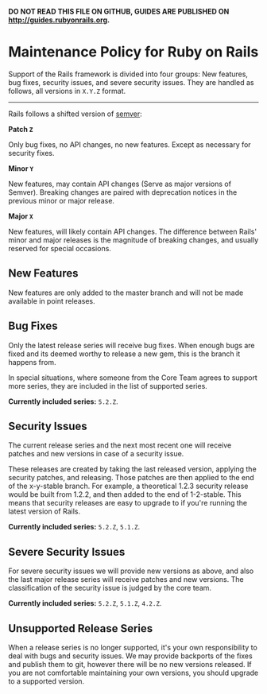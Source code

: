 **DO NOT READ THIS FILE ON GITHUB, GUIDES ARE PUBLISHED ON http://guides.rubyonrails.org.**

Maintenance Policy for Ruby on Rails
====================================

Support of the Rails framework is divided into four groups: New features, bug
fixes, security issues, and severe security issues. They are handled as
follows, all versions in `X.Y.Z` format.

--------------------------------------------------------------------------------

Rails follows a shifted version of [semver](http://semver.org/):

**Patch `Z`**

Only bug fixes, no API changes, no new features.
Except as necessary for security fixes.

**Minor `Y`**

New features, may contain API changes (Serve as major versions of Semver).
Breaking changes are paired with deprecation notices in the previous minor
or major release.

**Major `X`**

New features, will likely contain API changes. The difference between Rails'
minor and major releases is the magnitude of breaking changes, and usually
reserved for special occasions.

New Features
------------

New features are only added to the master branch and will not be made available
in point releases.

Bug Fixes
---------

Only the latest release series will receive bug fixes. When enough bugs are
fixed and its deemed worthy to release a new gem, this is the branch it happens
from.

In special situations, where someone from the Core Team agrees to support more series,
they are included in the list of supported series.

**Currently included series:** `5.2.Z`.

Security Issues
---------------

The current release series and the next most recent one will receive patches
and new versions in case of a security issue.

These releases are created by taking the last released version, applying the
security patches, and releasing. Those patches are then applied to the end of
the x-y-stable branch. For example, a theoretical 1.2.3 security release would
be built from 1.2.2, and then added to the end of 1-2-stable. This means that
security releases are easy to upgrade to if you're running the latest version
of Rails.

**Currently included series:** `5.2.Z`, `5.1.Z`.

Severe Security Issues
----------------------

For severe security issues we will provide new versions as above, and also the
last major release series will receive patches and new versions. The
classification of the security issue is judged by the core team.

**Currently included series:** `5.2.Z`, `5.1.Z`, `4.2.Z`.

Unsupported Release Series
--------------------------

When a release series is no longer supported, it's your own responsibility to
deal with bugs and security issues. We may provide backports of the fixes and
publish them to git, however there will be no new versions released. If you are
not comfortable maintaining your own versions, you should upgrade to a
supported version.
